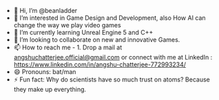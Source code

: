- 👋 Hi, I’m @beanladder
- 👀 I’m interested in Game Design and Development, also How AI can change the way we play video games
- 🌱 I’m currently learning Unreal Engine 5 and C++
- 💞️ I’m looking to collaborate on new and innovative Games.
- 📫 How to reach me - 1. Drop a mail at angshuchatterjee.official@gmail.com or connect with me at LinkedIn : https://www.linkedin.com/in/angshu-chatterjee-772993234/
- 😄 Pronouns: bat/man
- ⚡ Fun fact: Why do scientists have so much trust on atoms? Because they make up everything.

<!---
beanladder/beanladder is a ✨ special ✨ repository because its `README.md` (this file) appears on your GitHub profile.
You can click the Preview link to take a look at your changes.
--->
